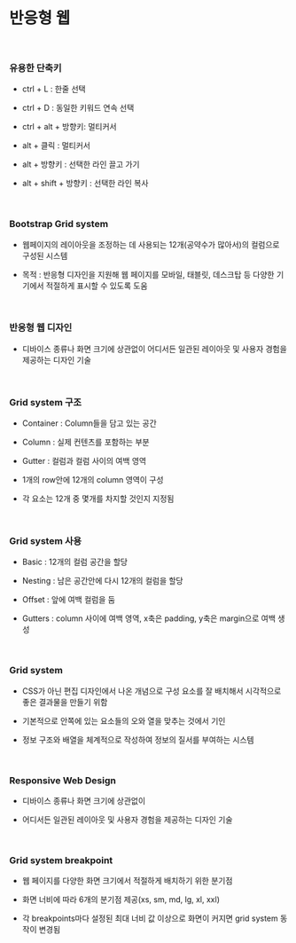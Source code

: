 # 반응형 웹

<br>

### 유용한 단축키

- ctrl + L : 한줄 선택

- ctrl + D : 동일한 키워드 연속 선택

- ctrl + alt + 방향키: 멀티커서

- alt + 클릭 : 멀티커서

- alt + 방향키 : 선택한 라인 끌고 가기

- alt + shift + 방향키 : 선택한 라인 복사

<br>

### Bootstrap Grid system

- 웹페이지의 레이아웃을 조정하는 데 사용되는 12개(공약수가 많아서)의 컬럼으로 구성된 시스템

- 목적 : 반응형 디자인을 지원해 웹 페이지를 모바일, 태블릿, 데스크탑 등 다양한 기기에서 적절하게 표시할 수 있도록 도움

<br>

### 반응형 웹 디자인

- 디바이스 종류나 화면 크기에 상관없이 어디서든 일관된 레이아웃 및 사용자 경험을 제공하는 디자인 기술

<br>

### Grid system 구조

- Container : Column들을 담고 있는 공간

- Column : 실제 컨텐츠를 포함하는 부분

- Gutter : 컬럼과 컬럼 사이의 여백 영역

- 1개의 row안에 12개의 column 영역이 구성

- 각 요소는 12개 중 몇개를 차지할 것인지 지정됨

<br>

### Grid system 사용

- Basic : 12개의 컬럼 공간을 할당

- Nesting : 남은 공간안에 다시 12개의 컬럼을 할당

- Offset : 앞에 여백 컬럼을 둠

- Gutters : column 사이에 여백 영역, x축은 padding, y축은 margin으로 여백 생성

<br>

### Grid system

- CSS가 아닌 편집 디자인에서 나온 개념으로 구성 요소를 잘 배치해서 시각적으로 좋은 결과물을 만들기 위함

- 기본적으로 안쪽에 있는 요소들의 오와 열을 맞추는 것에서 기인

- 정보 구조와 배열을 체계적으로 작성하여 정보의 질서를 부여하는 시스템

<br>

### Responsive Web Design

- 디바이스 종류나 화면 크기에 상관없이

- 어디서든 일관된 레이아웃 및 사용자 경험을 제공하는 디자인 기술

<br>

### Grid system breakpoint

- 웹 페이지를 다양한 화면 크기에서 적절하게 배치하기 위한 분기점

- 화면 너비에 따라 6개의 분기점 제공(xs, sm, md, lg, xl, xxl)

- 각 breakpoints마다 설정된 최대 너비 값 이상으로 화면이 커지면 grid system 동작이 변경됨